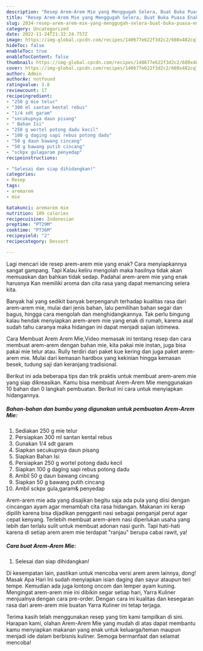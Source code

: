 ```yaml
---
description: "Resep Arem-Arem Mie yang Menggugah Selera, Buat Buka Puasa Enak Banget"
title: "Resep Arem-Arem Mie yang Menggugah Selera, Buat Buka Puasa Enak Banget"
slug: 2034-resep-arem-arem-mie-yang-menggugah-selera-buat-buka-puasa-enak-banget
category: Uncategorized
date: 2022-11-24T21:32:24.757Z
image: https://img-global.cpcdn.com/recipes/140677e622f3d2c2/680x482cq70/arem-arem-mie-foto-resep-utama.jpg
hideToc: false
enableToc: true
enableTocContent: false
thumbnail: https://img-global.cpcdn.com/recipes/140677e622f3d2c2/680x482cq70/arem-arem-mie-foto-resep-utama.jpg
cover: https://img-global.cpcdn.com/recipes/140677e622f3d2c2/680x482cq70/arem-arem-mie-foto-resep-utama.jpg
author: Admin
authorAv: notfound
ratingvalue: 3.8
reviewcount: 17
recipeingredient:
- "250 g mie telur"
- "300 ml santan kental rebus"
- "1/4 sdt garam"
- "secukupnya daun pisang"
- " Bahan Isi"
- "250 g wortel potong dadu kecil"
- "100 g daging sapi rebus potong dadu"
- "50 g daun bawang cincang"
- "50 g bawang putih cincang"
- "sckpx gulagaram penyedap"
recipeinstructions:

- "Selesai dan siap dihidangkan!"
categories:
- Resep
tags:
- aremarem
- mie

katakunci: aremarem mie 
nutrition: 109 calories
recipecuisine: Indonesian
preptime: "PT29M"
cooktime: "PT36M"
recipeyield: "2"
recipecategory: Dessert

---
```



Lagi mencari ide resep arem-arem mie yang enak? Cara menyiapkannya sangat gampang. Tapi Kalau keliru mengolah maka hasilnya tidak akan memuaskan dan bahkan tidak sedap. Padahal arem-arem mie yang enak harusnya Kan memiliki aroma dan cita rasa yang dapat memancing selera kita.


Banyak hal yang sedikit banyak berpengaruh terhadap kualitas rasa dari arem-arem mie, mulai dari jenis bahan, lalu pemilihan bahan segar dan bagus, hingga cara mengolah dan menghidangkannya. Tak perlu bingung kalau hendak menyiapkan arem-arem mie yang enak di rumah, karena asal sudah tahu caranya maka hidangan ini dapat menjadi sajian istimewa.

Cara Membuat Arem Arem Mie,Video memasak ini tentang resep dan cara membuat arem-arem dengan bahan mie, kita pakai mie instan, juga bisa pakai mie telur atau. Rully terdiri dari paket kue kering dan juga paket arem-arem mie. Mulai dari kemasan hardbox yang kekinian hingga kemasan besek, tudung saji dan keranjang tradisional.


Berikut ini ada beberapa tips dan trik praktis untuk membuat arem-arem mie yang siap dikreasikan. Kamu bisa membuat Arem-Arem Mie menggunakan 10 bahan dan 0 langkah pembuatan. Berikut ini cara untuk menyiapkan hidangannya.

<!--inarticleads1-->

##### Bahan-bahan dan bumbu yang digunakan untuk pembuatan Arem-Arem Mie:

1. Sediakan 250 g mie telur
1. Persiapkan 300 ml santan kental rebus
1. Gunakan 1/4 sdt garam
1. Siapkan secukupnya daun pisang
1. Siapkan  Bahan Isi
1. Persiapkan 250 g wortel potong dadu kecil
1. Siapkan 100 g daging sapi rebus potong dadu
1. Ambil 50 g daun bawang cincang
1. Siapkan 50 g bawang putih cincang
1. Ambil sckpx gula,garam&amp; penyedap


Arem-arem mie ada yang disajikan begitu saja ada pula yang diisi dengan cincangan ayam agar menambah cita rasa hidangan. Makanan ini kerap dipilih karena bisa dijadikan pengganti nasi sebagai penganjal perut agar cepat kenyang. Terlebih membuat arem-arem nasi diperlukan usaha yang lebih dan terlalu sulit untuk membuat adonan nasi gurih. Tapi hati-hati karena di setiap arem arem mie terdapat &#34;ranjau&#34; berupa cabai rawit, ya! 

<!--inarticleads2-->

##### Cara buat Arem-Arem Mie:


1. Selesai dan siap dihidangkan!

Di kesempatan lain, pastikan untuk mencoba versi arem arem lainnya, dong! Masak Apa Hari Ini sudah menyiapkan isian daging dan sayur ataupun teri tempe. Kemudian ada juga lontong oncom dan lemper ayam kuning. Mengingat arem-arem mie ini dibikin segar setiap hari, Yarra Kuliner menjualnya dengan cara pre-order. Dengan cara ini kualitas dan kesegaran rasa dari arem-arem mie buatan Yarra Kuliner ini tetap terjaga. 

Terima kasih telah menggunakan resep yang tim kami tampilkan di sini. Harapan kami, olahan Arem-Arem Mie yang mudah di atas dapat membantu kamu menyiapkan makanan yang enak untuk keluarga/teman maupun menjadi ide dalam berbisnis kuliner. Semoga bermanfaat dan selamat mencoba!
